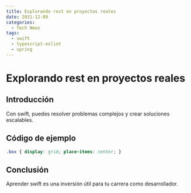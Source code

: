 ```yaml
---
title: Explorando rest en proyectos reales
date: 2031-12-09
categories:
  - Tech News
tags:
  - swift
  - typescript-eslint
  - spring
---
```


# Explorando rest en proyectos reales

## Introducción

Con swift, puedes resolver problemas complejos y crear soluciones escalables.

## Código de ejemplo

```css
.box { display: grid; place-items: center; }
```

## Conclusión

Aprender swift es una inversión útil para tu carrera como desarrollador.